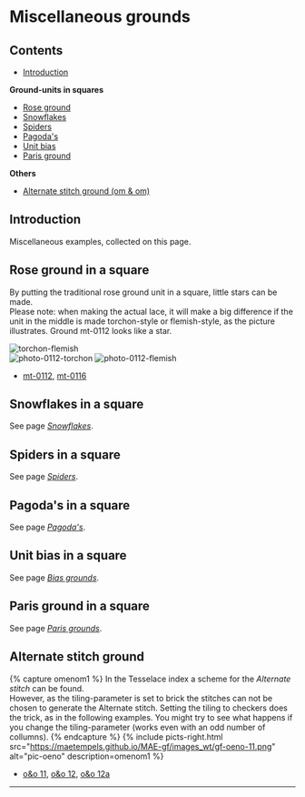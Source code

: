 # Miscellaneous grounds

## Contents
* [Introduction](#introduction)

**Ground-units in squares**
* [Rose ground](#rose-ground-in-a-square)
* [Snowflakes](#snowflakes-in-a-square)
* [Spiders](#spiders-in-a-square)
* [Pagoda's](#pagodas-in-a-square)
* [Unit bias](#unit-bias-in-a-square)
* [Paris ground](#paris-ground-in-a-square)

**Others**
* [Alternate stitch ground (om &amp; om)](#alternate-stitch-ground)

## Introduction
Miscellaneous examples, collected on this page. 

## Rose ground in a square
By putting the traditional rose ground unit in a square, little stars can be made.                 
Please note: when making the actual lace, it will make a big difference if the unit in the middle is made torchon-style or flemish-style, as the picture illustrates. Ground mt-0112 looks like a star.

![torchon-flemish][pic-tor-flem]      
![photo-0112-torchon][ph-0112-t] ![photo-0112-flemish][ph-0112-f]
* [mt-0112][T-0112], [mt-0116][T-0116]

## Snowflakes in a square
See page [_Snowflakes_][page-snow].

## Spiders in a square
See page [_Spiders_][page-spid].

## Pagoda's in a square
See page [_Pagoda's_][page-tria]. 

## Unit bias in a square
See page [_Bias grounds_][page-bias].

## Paris ground in a square
See page [_Paris grounds_][page-paris].

## Alternate stitch ground
{% capture omenom1 %}
In the Tesselace index a scheme for the <i>Alternate stitch</i> can be found.<br> 
However, as the tiling-parameter is set to <span class="elem">brick</span> the stitches can not be chosen to generate the Alternate stitch. Setting the tiling to <span class="elem">checkers</span> does the trick, as in the following examples. You might try to see what happens if you change the tiling-parameter (works even with an odd number of collumns).
{% endcapture %}
{% include picts-right.html
  src="https://maetempels.github.io/MAE-gf/images_wt/gf-oeno-11.png"
  alt="pic-oeno"
  description=omenom1
%}

* [o&amp;o 11][T-OO-11], [o&amp;o 12][T-OO-12], [o&amp;o 12a][T-OO-12a]


***

[page-snow]: https://maetempels.github.io/MAE-gf/docs/snowflakes#snowflake-in-a-square
[page-spid]: https://maetempels.github.io/MAE-gf/docs/spiders
[page-tria]: https://maetempels.github.io/MAE-gf/docs/tria#pagoda-in-a-square
[page-bias]: https://maetempels.github.io/MAE-gf/docs/bias#unit-bias-in-a-square
[page-paris]: https://maetempels.github.io/MAE-gf/docs/paris#paris-ground-in-a-square

[pic-tor-flem]: https://maetempels.github.io/MAE-gf/images_wt/gf-tor-vl.png
[pic-0306-OIv]: https://maetempels.github.io/MAE-gf/images_wt/gf%200301%20wt.png
[pic-oeno]: https://maetempels.github.io/MAE-gf/images_wt/gf-oeno-11.png

[ph-0112-t]: https://maetempels.github.io/MAE-gf/photos/ph-0112-t.jpg
[ph-0112-f]: https://maetempels.github.io/MAE-gf/photos/ph-0112-f.jpg

[G-0112]: https://d-bl.github.io/GroundForge/index.html?m=586-21%0A-48317%0A5-4-7-%0A%3Bbricks%3B16%3B16%3B0%3B0&s1=ctctt%20E3%3Dc%20A3%3Dc%20E2%3Dctt%20A2%3Dctt%20A1%3Dctcl%20E1%3Dctcr%20F2%3Dctc%20F3%3Dctct&s2=cross%3Dctc%20twist%3Dctc&s3=

[G-0306]: https://d-bl.github.io/GroundForge/index.html?m=5--5--%0A-C632B%0A566-22%3Bbricks%3B16%3B16%3B0%3B0&s1=ctctt%20E1%3Dct%20A1%3Dct%20F2%3Dct%20B3%3Dctl%20D3%3Dctr%20F3%3Dctct

[G-OO-11]: https://d-bl.github.io/GroundForge/index.html?m=88%0A11%3Bchecker%3B24%3B24%3B0%3B0&s1=ct%20A1%3Dctct%20B2%3Dctct

[G-OO-12a]: https://d-bl.github.io/GroundForge/index.html?m=888%0A111%3Bchecker%3B24%3B24%3B0%3B0&s1=ctct%20A1%3Dct%20C1%3Dct

[G-OO-12]: https://d-bl.github.io/GroundForge/index.html?m=888%0A111%0A888%0A111%0A888%0A111%3Bchecker%3B24%3B24%3B0%3B0&s1=ct%20A1%3Dctct%20B2%3Dctct%20C3%3Dctct%20A4%3Dctct%20B5%3Dctct%20C6%3Dctct

[G-3412]: https://d-bl.github.io/GroundForge/index.html?m=-5---5%0A--C-B-%0A-B-5-C%3Bbricks%3B24%3B24%3B0%3B0&s1=ct%20F1%3Dctc%20E3%3Dc%20A3%3Dc

[G-BIG-RG1]: https://d-bl.github.io/GroundForge/index.html?m=-5---5%0A--C-B-%0A-B-5-C%3Bbricks%3B24%3B24%3B0%3B0&s1=ctct%20B1%3Dct%20D1%3Dct

[G-PAR-SQR1]: https://d-bl.github.io/GroundForge/index.html?m=C-B-5-5-%0A-5-5-5-5%0A5-5-5-5-%0A-5-5---5%3Bbricks%3B24%3B24%3B0%3B0&s1=ctc%20D4%3Dtctc%20G1%3Dtctcr%20F2%3Dtctct%20A1%3Dtctcl%20B2%3Dtctct%20A3%3Dctct%20H4%3Dctct%20G3%3Dctct

[T-0112]: https://d-bl.github.io/GroundForge/tiles?patchWidth=12&patchHeight=12&a1=ctc&b1=ctt&c1=ctctt&e1=ctctt&f1=ctt&b2=ctctt&c2=c&d2=ctct&e2=c&f2=ctctt&a3=ctctt&c3=ctcr&e3=ctcl&tile=586-21,-48317,5-4-7-&footsideStitch=ctctt&tileStitch=ctct&headsideStitch=ctctt&shiftColsSW=-3&shiftRowsSW=3&shiftColsSE=3&shiftRowsSE=3

[T-3412]: https://d-bl.github.io/GroundForge/tiles?patchWidth=16&patchHeight=24&b1=ct&f1=ct&c2=c&e2=c&b3=ct&d3=ctc&f3=ct&tile=-5---5,--C-B-,-B-5-C&footsideStitch=ctctt&tileStitch=ct&headsideStitch=ctctt&shiftColsSW=-3&shiftRowsSW=3&shiftColsSE=3&shiftRowsSE=3

[T-BIG-RG1]: https://d-bl.github.io/GroundForge/tiles?patchWidth=16&patchHeight=16&b1=ctct&f1=ctct&c2=ctct&e2=ctct&b3=ct&d3=ctct&f3=ct&tile=-5---5,--C-B-,-B-5-C&footsideStitch=ctctt&tileStitch=ctct&headsideStitch=ctctt&shiftColsSW=-3&shiftRowsSW=3&shiftColsSE=3&shiftRowsSE=3

[T-OO-11]: https://d-bl.github.io/GroundForge/tiles?patchWidth=12&patchHeight=12&a1=ct&b1=ctct&a2=ctct&b2=ct&tile=88,11&footsideStitch=ctctt&tileStitch=ct&headsideStitch=ctctt&shiftColsSW=0&shiftRowsSW=2&shiftColsSE=2&shiftRowsSE=2

[T-OO-12]: https://d-bl.github.io/GroundForge/tiles?patchWidth=12&patchHeight=12&a1=ctct&b1=ct&c1=ct&a2=ct&b2=ctct&c2=ct&a3=ct&b3=ct&c3=ctct&a4=ctct&b4=ct&c4=ct&a5=ct&b5=ctct&c5=ct&a6=ct&b6=ct&c6=ctct&tile=888,111,888,111,888,111&footsideStitch=ctctt&tileStitch=ct&headsideStitch=ctctt&shiftColsSW=0&shiftRowsSW=6&shiftColsSE=3&shiftRowsSE=6

[T-OO-12A]: https://d-bl.github.io/GroundForge/tiles?patchWidth=12&patchHeight=12&a1=ctct&b1=ct&c1=ct&a2=ctct&b2=ctct&c2=ctct&tile=888,111&footsideStitch=ctctt&tileStitch=ctct&headsideStitch=ctctt&shiftColsSW=0&shiftRowsSW=2&shiftColsSE=3&shiftRowsSE=2

[T-PAR-SQR1]: https://d-bl.github.io/GroundForge/tiles?patchWidth=16&patchHeight=16&a1=ctct&c1=ctct&e1=ctc&g1=ctc&b2=ctct&d2=ctc&f2=tctc&h2=ctc&a3=ctc&c3=ctc&e3=tctcr&g3=tctcl&b4=ctc&d4=tctct&h4=tctct&tile=C-B-5-5-,-5-5-5-5,5-5-5-5-,-5-5---5&footsideStitch=ctctt&tileStitch=ctc&headsideStitch=ctctt&shiftColsSW=-4&shiftRowsSW=4&shiftColsSE=4&shiftRowsSE=4

[T-0116]: https://d-bl.github.io/GroundForge/tiles?patchWidth=12&patchHeight=12&f1=c&e1=ctcr&c1=ctcl&b1=c&a1=ctctc&f2=ctcr&e2=c&d2=ctctct&c2=c&b2=ctcl&e3=ctc&c3=ctc&a3=ctct&tile=586-21,-48317,5-4-7-&footsideStitch=ctctt&tileStitch=ctct&headsideStitch=ctctt&shiftColsSW=-3&shiftRowsSW=3&shiftColsSE=3&shiftRowsSE=3
